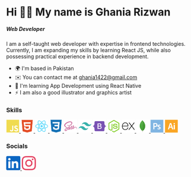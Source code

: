 # Hi 👋🏻 My name is Ghania Rizwan
##### Web Developer


I am a self-taught web developer with expertise in frontend technologies. Currently, I am expanding my skills by learning React JS, while also possessing practical experience in backend development.

- 🌍 I'm based in Pakistan
- ✉️ You can contact me at [ghania1422@gmail.com](mailto:ghania1422@gmail.com)
- 🧠 I'm learning App Development using React Native
- ⚡ I am also a good illustrator and graphics artist
### Skills


<a href="https://developer.mozilla.org/en-US/docs/Web/JavaScript" target="_blank" rel="noreferrer"> <img src="https://raw.githubusercontent.com/BrijenMakwana/create-github-profile/main/public/assets/Icons/skills/javascript-colored.svg" width="35" height="35" alt="JavaScript" /> </a><a href="https://developer.mozilla.org/en-US/docs/Glossary/HTML5" target="_blank" rel="noreferrer"> <img src="https://raw.githubusercontent.com/BrijenMakwana/create-github-profile/main/public/assets/Icons/skills/html5-colored.svg" width="35" height="35" alt="HTML5" /> </a><a href="https://reactjs.org/" target="_blank" rel="noreferrer"> <img src="https://raw.githubusercontent.com/BrijenMakwana/create-github-profile/main/public/assets/Icons/skills/react-colored.svg" width="35" height="35" alt="React" /> </a><a href="https://www.w3.org/TR/CSS/#css" target="_blank" rel="noreferrer"> <img src="https://raw.githubusercontent.com/BrijenMakwana/create-github-profile/main/public/assets/Icons/skills/css3-colored.svg" width="35" height="35" alt="CSS3" /> </a><a href="https://sass-lang.com/" target="_blank" rel="noreferrer"> <img src="https://raw.githubusercontent.com/BrijenMakwana/create-github-profile/main/public/assets/Icons/skills/sass-colored.svg" width="35" height="35" alt="Sass" /> </a><a href="https://tailwindcss.com/" target="_blank" rel="noreferrer"> <img src="https://raw.githubusercontent.com/BrijenMakwana/create-github-profile/main/public/assets/Icons/skills/tailwindcss-colored.svg" width="35" height="35" alt="TailwindCSS" /> </a><a href="https://getbootstrap.com/" target="_blank" rel="noreferrer"> <img src="https://raw.githubusercontent.com/BrijenMakwana/create-github-profile/main/public/assets/Icons/skills/bootstrap-colored.svg" width="35" height="35" alt="Bootstrap" /> </a><a href="https://nodejs.org/en/" target="_blank" rel="noreferrer"> <img src="https://raw.githubusercontent.com/BrijenMakwana/create-github-profile/main/public/assets/Icons/skills/nodejs-colored.svg" width="35" height="35" alt="NodeJS" /> </a><a href="https://expressjs.com/" target="_blank" rel="noreferrer"> <img src="https://raw.githubusercontent.com/BrijenMakwana/create-github-profile/main/public/assets/Icons/skills/express-colored.svg" width="35" height="35" alt="Express" /> </a><a href="https://www.mongodb.com/" target="_blank" rel="noreferrer"> <img src="https://raw.githubusercontent.com/BrijenMakwana/create-github-profile/main/public/assets/Icons/skills/mongodb-colored.svg" width="35" height="35" alt="MongoDB" /> </a><a href="https://www.adobe.com/uk/products/photoshop.html" target="_blank" rel="noreferrer"> <img src="https://raw.githubusercontent.com/BrijenMakwana/create-github-profile/main/public/assets/Icons/skills/photoshop-colored.svg" width="35" height="35" alt="Photoshop" /> </a><a href="adobe.com/uk/products/illustrator.html" target="_blank" rel="noreferrer"> <img src="https://raw.githubusercontent.com/BrijenMakwana/create-github-profile/main/public/assets/Icons/skills/illustrator-colored.svg" width="35" height="35" alt="Illustrator" /> </a>

### Socials


</a><a href="https://www.linkedin.com/in/ghania-rizwan-4ba77a1b0/" target="_blank" rel="noreferrer"> <img src="https://raw.githubusercontent.com/BrijenMakwana/create-github-profile/main/public/assets/Icons/socials/linkedin.svg" width="38" height="38" alt="linkedin" /> </a><a href="https://instagram.com/selfmade_.dev" target="_blank" rel="noreferrer"> <img src="https://raw.githubusercontent.com/BrijenMakwana/create-github-profile/main/public/assets/Icons/socials/instagram.svg" width="38" height="38" alt="instagram" /> </a>
